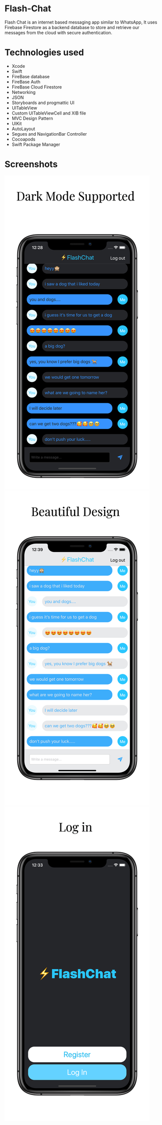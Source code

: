 
# Flash-Chat

Flash Chat is an internet based messaging app similar to WhatsApp, It uses Firebase Firestore as a backend database to store and retrieve our messages from the cloud with secure authentication.

# Technologies used
- Xcode
- Swift
- FireBase database
- FireBase Auth
- FireBase Cloud Firestore
- Networking
- JSON
- Storyboards and progmattic UI
- UITableView
- Custom UITableViewCell and XIB file
- MVC Design Pattern
- UIKit
- AutoLayout
- Segues and NavigationBar Controller
- Cocoapods
- Swift Package Manager

# Screenshots

![](Documentation/iphone11_1.png)
![](Documentation/iphone11_2.png)
![](Documentation/iphone11_3.png)

